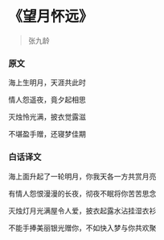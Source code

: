 # 《望月怀远》

> 张九龄

### 原文

海上生明月，天涯共此时

情人怨遥夜，竟夕起相思

灭烛怜光满，披衣觉露滋

不堪盈手赠，还寝梦佳期

### 白话译文

海上面升起了一轮明月，你我天各一方共赏月亮

有情人怨恨漫漫的长夜，彻夜不眠将你苦苦思念

&#x20;灭烛灯月光满屋令人爱，披衣起露水沾挂湿衣衫

不能手捧美丽银光赠你，不如快入梦与你共欢聚
